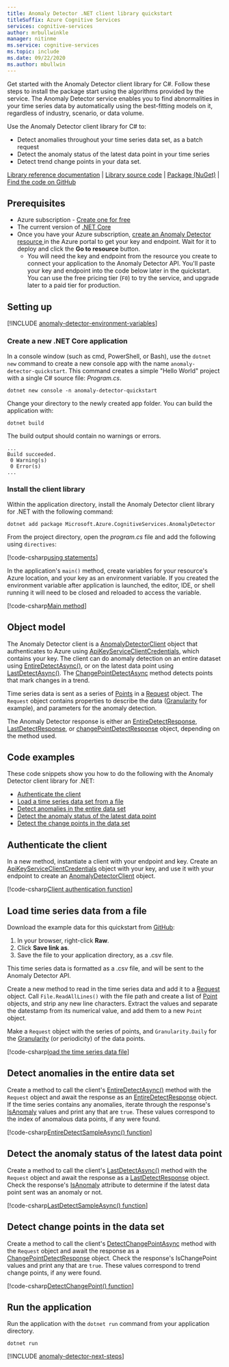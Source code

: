 ```yaml
---
title: Anomaly Detector .NET client library quickstart
titleSuffix: Azure Cognitive Services
services: cognitive-services
author: mrbullwinkle
manager: nitinme
ms.service: cognitive-services
ms.topic: include
ms.date: 09/22/2020
ms.author: mbullwin
---
```


Get started with the Anomaly Detector client library for C#. Follow these steps to install the package start using the algorithms provided by the service. The Anomaly Detector service enables you to find abnormalities in your time series data by automatically using the best-fitting models on it, regardless of industry, scenario, or data volume.

Use the Anomaly Detector client library for C# to:

* Detect anomalies throughout your time series data set, as a batch request
* Detect the anomaly status of the latest data point in your time series
* Detect trend change points in your data set.

[Library reference documentation](https://aka.ms/anomaly-detector-dotnet-ref) | [Library source code](https://github.com/Azure/azure-sdk-for-net/tree/master/sdk/cognitiveservices/AnomalyDetector) | [Package (NuGet)](https://www.nuget.org/packages/Azure.AI.AnomalyDetector/3.0.0-preview.2) | [Find the code on GitHub](https://github.com/Azure-Samples/AnomalyDetector/blob/master/quickstarts/sdk/csharp-sdk-sample.cs)

## Prerequisites

* Azure subscription - [Create one for free](https://azure.microsoft.com/free/cognitive-services)
* The current version of [.NET Core](https://dotnet.microsoft.com/download/dotnet-core)
* Once you have your Azure subscription, <a href="https://ms.portal.azure.com/#create/Microsoft.CognitiveServicesAnomalyDetector"  title="Create an Anomaly Detector resource"  target="_blank">create an Anomaly Detector resource </a> in the Azure portal to get your key and endpoint. Wait for it to deploy and click the **Go to resource** button.
    * You will need the key and endpoint from the resource you create to connect your application to the Anomaly Detector API. You'll paste your key and endpoint into the code below later in the quickstart.
    You can use the free pricing tier (`F0`) to try the service, and upgrade later to a paid tier for production.

## Setting up

[!INCLUDE [anomaly-detector-environment-variables](../environment-variables.md)]

### Create a new .NET Core application

In a console window (such as cmd, PowerShell, or Bash), use the `dotnet new` command to create a new console app with the name `anomaly-detector-quickstart`. This command creates a simple "Hello World" project with a single C# source file: *Program.cs*.

```dotnetcli
dotnet new console -n anomaly-detector-quickstart
```

Change your directory to the newly created app folder. You can build the application with:

```dotnetcli
dotnet build
```

The build output should contain no warnings or errors.

```output
...
Build succeeded.
 0 Warning(s)
 0 Error(s)
...
```

### Install the client library

Within the application directory, install the Anomaly Detector client library for .NET with the following command:

```dotnetcli
dotnet add package Microsoft.Azure.CognitiveServices.AnomalyDetector
```

From the project directory, open the *program.cs* file and add the following using `directives`:

[!code-csharp[using statements](~/samples-anomaly-detector/quickstarts/sdk/csharp-sdk-sample.cs?name=usingStatements)]

In the application's `main()` method, create variables for your resource's Azure location, and your key as an environment variable. If you created the environment variable after application is launched, the editor, IDE, or shell running it will need to be closed and reloaded to access the variable.

[!code-csharp[Main method](~/samples-anomaly-detector/quickstarts/sdk/csharp-sdk-sample.cs?name=mainMethod)]

## Object model

The Anomaly Detector client is a [AnomalyDetectorClient](/dotnet/api/microsoft.azure.cognitiveservices.anomalydetector.anomalydetectorclient) object that authenticates to Azure using [ApiKeyServiceClientCredentials](/dotnet/api/microsoft.azure.cognitiveservices.anomalydetector.apikeyserviceclientcredentials), which contains your key. The client can do anomaly detection on an entire dataset using [EntireDetectAsync()](/dotnet/api/microsoft.azure.cognitiveservices.anomalydetector.anomalydetectorclientextensions.entiredetectasync), or on the latest data point using [LastDetectAsync()](/dotnet/api/microsoft.azure.cognitiveservices.anomalydetector.anomalydetectorclientextensions.lastdetectasync). The [ChangePointDetectAsync](https://aka.ms/anomaly-detector-dotnet-ref) method detects points that mark changes in a trend.

Time series data is sent as a series of [Points](/dotnet/api/microsoft.azure.cognitiveservices.anomalydetector.models.request.series#Microsoft_Azure_CognitiveServices_AnomalyDetector_Models_Request_Series) in a [Request](/dotnet/api/microsoft.azure.cognitiveservices.anomalydetector.models.request) object. The `Request` object contains properties to describe the data ([Granularity](/dotnet/api/microsoft.azure.cognitiveservices.anomalydetector.models.request.granularity) for example), and parameters for the anomaly detection.

The Anomaly Detector response is either an [EntireDetectResponse](/dotnet/api/microsoft.azure.cognitiveservices.anomalydetector.models.entiredetectresponse), [LastDetectResponse](/dotnet/api/microsoft.azure.cognitiveservices.anomalydetector.models.lastdetectresponse), or [changePointDetectResponse](https://aka.ms/anomaly-detector-dotnet-ref) object, depending on the method used.

## Code examples

These code snippets show you how to do the following with the Anomaly Detector client library for .NET:

* [Authenticate the client](#authenticate-the-client)
* [Load a time series data set from a file](#load-time-series-data-from-a-file)
* [Detect anomalies in the entire data set](#detect-anomalies-in-the-entire-data-set)
* [Detect the anomaly status of the latest data point](#detect-the-anomaly-status-of-the-latest-data-point)
* [Detect the change points in the data set](#detect-change-points-in-the-data-set)

## Authenticate the client

In a new method, instantiate a client with your endpoint and key. Create an [ApiKeyServiceClientCredentials](/dotnet/api/microsoft.azure.cognitiveservices.anomalydetector.apikeyserviceclientcredentials) object with your key, and use it with your endpoint to create an [AnomalyDetectorClient](/dotnet/api/microsoft.azure.cognitiveservices.anomalydetector.anomalydetectorclient) object.

[!code-csharp[Client authentication function](~/samples-anomaly-detector/quickstarts/sdk/csharp-sdk-sample.cs?name=createClient)]

## Load time series data from a file

Download the example data for this quickstart from [GitHub](https://github.com/Azure-Samples/AnomalyDetector/blob/master/example-data/request-data.csv):
1. In your browser, right-click **Raw**.
2. Click **Save link as**.
3. Save the file to your application directory, as a .csv file.

This time series data is formatted as a .csv file, and will be sent to the Anomaly Detector API.

Create a new method to read in the time series data and add it to a [Request](/dotnet/api/microsoft.azure.cognitiveservices.anomalydetector.models.request) object. Call `File.ReadAllLines()` with the file path and create a list of [Point](/dotnet/api/microsoft.azure.cognitiveservices.anomalydetector.models.point) objects, and strip any new line characters. Extract the values and separate the datestamp from its numerical value, and add them to a new `Point` object.

Make a `Request` object with the series of points, and `Granularity.Daily` for the [Granularity](/dotnet/api/microsoft.azure.cognitiveservices.anomalydetector.models.granularity) (or periodicity) of the data points.

[!code-csharp[load the time series data file](~/samples-anomaly-detector/quickstarts/sdk/csharp-sdk-sample.cs?name=GetSeriesFromFile)]

## Detect anomalies in the entire data set

Create a method to call the client's [EntireDetectAsync()](/dotnet/api/microsoft.azure.cognitiveservices.anomalydetector.anomalydetectorclientextensions.entiredetectasync#Microsoft_Azure_CognitiveServices_AnomalyDetector_AnomalyDetectorClientExtensions_EntireDetectAsync_Microsoft_Azure_CognitiveServices_AnomalyDetector_IAnomalyDetectorClient_Microsoft_Azure_CognitiveServices_AnomalyDetector_Models_Request_System_Threading_CancellationToken_) method with the `Request` object and await the response as an [EntireDetectResponse](/dotnet/api/microsoft.azure.cognitiveservices.anomalydetector.models.entiredetectresponse) object. If the time series contains any anomalies, iterate through the response's [IsAnomaly](/dotnet/api/microsoft.azure.cognitiveservices.anomalydetector.models.entiredetectresponse.isanomaly) values and print any that are `true`. These values correspond to the index of anomalous data points, if any were found.

[!code-csharp[EntireDetectSampleAsync() function](~/samples-anomaly-detector/quickstarts/sdk/csharp-sdk-sample.cs?name=entireDatasetExample)]

## Detect the anomaly status of the latest data point

Create a method to call the client's [LastDetectAsync()](/dotnet/api/microsoft.azure.cognitiveservices.anomalydetector.anomalydetectorclientextensions.lastdetectasync#Microsoft_Azure_CognitiveServices_AnomalyDetector_AnomalyDetectorClientExtensions_LastDetectAsync_Microsoft_Azure_CognitiveServices_AnomalyDetector_IAnomalyDetectorClient_Microsoft_Azure_CognitiveServices_AnomalyDetector_Models_Request_System_Threading_CancellationToken_) method with the `Request` object and await the response as a [LastDetectResponse](/dotnet/api/microsoft.azure.cognitiveservices.anomalydetector.models.lastdetectresponse) object. Check the response's [IsAnomaly](/dotnet/api/microsoft.azure.cognitiveservices.anomalydetector.models.lastdetectresponse.isanomaly) attribute to determine if the latest data point sent was an anomaly or not.

[!code-csharp[LastDetectSampleAsync() function](~/samples-anomaly-detector/quickstarts/sdk/csharp-sdk-sample.cs?name=latestPointExample)]

## Detect change points in the data set

Create a method to call the client's [DetectChangePointAsync](https://aka.ms/anomaly-detector-dotnet-ref) method with the `Request` object and await the response as a [ChangePointDetectResponse](https://aka.ms/anomaly-detector-dotnet-ref) object. Check the response's IsChangePoint values and print any that are `true`. These values correspond to trend change points, if any were found.

[!code-csharp[DetectChangePoint() function](~/samples-anomaly-detector/quickstarts/sdk/csharp-sdk-sample.cs?name=changePointExample)]

## Run the application

Run the application with the `dotnet run` command from your application directory.

```dotnetcli
dotnet run
```

[!INCLUDE [anomaly-detector-next-steps](../quickstart-cleanup-next-steps.md)]
